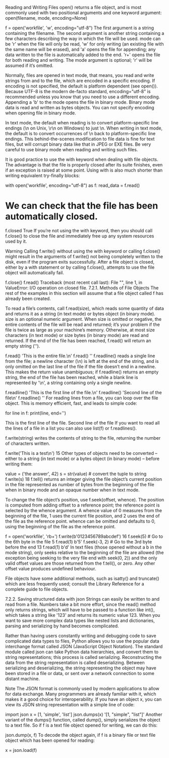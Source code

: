  Reading and Writing Files
open() returns a file object, and is most commonly used with two positional arguments and one keyword argument: open(filename, mode, encoding=None)

>>>
f = open('workfile', 'w', encoding="utf-8")
The first argument is a string containing the filename. The second argument is another string containing a few characters describing the way in which the file will be used. mode can be 'r' when the file will only be read, 'w' for only writing (an existing file with the same name will be erased), and 'a' opens the file for appending; any data written to the file is automatically added to the end. 'r+' opens the file for both reading and writing. The mode argument is optional; 'r' will be assumed if it’s omitted.

Normally, files are opened in text mode, that means, you read and write strings from and to the file, which are encoded in a specific encoding. If encoding is not specified, the default is platform dependent (see open()). Because UTF-8 is the modern de-facto standard, encoding="utf-8" is recommended unless you know that you need to use a different encoding. Appending a 'b' to the mode opens the file in binary mode. Binary mode data is read and written as bytes objects. You can not specify encoding when opening file in binary mode.

In text mode, the default when reading is to convert platform-specific line endings (\n on Unix, \r\n on Windows) to just \n. When writing in text mode, the default is to convert occurrences of \n back to platform-specific line endings. This behind-the-scenes modification to file data is fine for text files, but will corrupt binary data like that in JPEG or EXE files. Be very careful to use binary mode when reading and writing such files.

It is good practice to use the with keyword when dealing with file objects. The advantage is that the file is properly closed after its suite finishes, even if an exception is raised at some point. Using with is also much shorter than writing equivalent try-finally blocks:

>>>
with open('workfile', encoding="utf-8") as f:
    read_data = f.read()

# We can check that the file has been automatically closed.
f.closed
True
If you’re not using the with keyword, then you should call f.close() to close the file and immediately free up any system resources used by it.

Warning Calling f.write() without using the with keyword or calling f.close() might result in the arguments of f.write() not being completely written to the disk, even if the program exits successfully.
After a file object is closed, either by a with statement or by calling f.close(), attempts to use the file object will automatically fail.

>>>
f.close()
f.read()
Traceback (most recent call last):
  File "<stdin>", line 1, in <module>
ValueError: I/O operation on closed file.
7.2.1. Methods of File Objects
The rest of the examples in this section will assume that a file object called f has already been created.

To read a file’s contents, call f.read(size), which reads some quantity of data and returns it as a string (in text mode) or bytes object (in binary mode). size is an optional numeric argument. When size is omitted or negative, the entire contents of the file will be read and returned; it’s your problem if the file is twice as large as your machine’s memory. Otherwise, at most size characters (in text mode) or size bytes (in binary mode) are read and returned. If the end of the file has been reached, f.read() will return an empty string ('').

>>>
f.read()
'This is the entire file.\n'
f.read()
''
f.readline() reads a single line from the file; a newline character (\n) is left at the end of the string, and is only omitted on the last line of the file if the file doesn’t end in a newline. This makes the return value unambiguous; if f.readline() returns an empty string, the end of the file has been reached, while a blank line is represented by '\n', a string containing only a single newline.

>>>
f.readline()
'This is the first line of the file.\n'
f.readline()
'Second line of the file\n'
f.readline()
''
For reading lines from a file, you can loop over the file object. This is memory efficient, fast, and leads to simple code:

>>>
for line in f:
    print(line, end='')

This is the first line of the file.
Second line of the file
If you want to read all the lines of a file in a list you can also use list(f) or f.readlines().

f.write(string) writes the contents of string to the file, returning the number of characters written.

>>>
f.write('This is a test\n')
15
Other types of objects need to be converted – either to a string (in text mode) or a bytes object (in binary mode) – before writing them:

>>>
value = ('the answer', 42)
s = str(value)  # convert the tuple to string
f.write(s)
18
f.tell() returns an integer giving the file object’s current position in the file represented as number of bytes from the beginning of the file when in binary mode and an opaque number when in text mode.

To change the file object’s position, use f.seek(offset, whence). The position is computed from adding offset to a reference point; the reference point is selected by the whence argument. A whence value of 0 measures from the beginning of the file, 1 uses the current file position, and 2 uses the end of the file as the reference point. whence can be omitted and defaults to 0, using the beginning of the file as the reference point.

>>>
f = open('workfile', 'rb+')
f.write(b'0123456789abcdef')
16
f.seek(5)      # Go to the 6th byte in the file
5
f.read(1)
b'5'
f.seek(-3, 2)  # Go to the 3rd byte before the end
13
f.read(1)
b'd'
In text files (those opened without a b in the mode string), only seeks relative to the beginning of the file are allowed (the exception being seeking to the very file end with seek(0, 2)) and the only valid offset values are those returned from the f.tell(), or zero. Any other offset value produces undefined behaviour.

File objects have some additional methods, such as isatty() and truncate() which are less frequently used; consult the Library Reference for a complete guide to file objects.

7.2.2. Saving structured data with json
Strings can easily be written to and read from a file. Numbers take a bit more effort, since the read() method only returns strings, which will have to be passed to a function like int(), which takes a string like '123' and returns its numeric value 123. When you want to save more complex data types like nested lists and dictionaries, parsing and serializing by hand becomes complicated.

Rather than having users constantly writing and debugging code to save complicated data types to files, Python allows you to use the popular data interchange format called JSON (JavaScript Object Notation). The standard module called json can take Python data hierarchies, and convert them to string representations; this process is called serializing. Reconstructing the data from the string representation is called deserializing. Between serializing and deserializing, the string representing the object may have been stored in a file or data, or sent over a network connection to some distant machine.

Note The JSON format is commonly used by modern applications to allow for data exchange. Many programmers are already familiar with it, which makes it a good choice for interoperability.
If you have an object x, you can view its JSON string representation with a simple line of code:

>>>
import json
x = [1, 'simple', 'list']
json.dumps(x)
'[1, "simple", "list"]'
Another variant of the dumps() function, called dump(), simply serializes the object to a text file. So if f is a text file object opened for writing, we can do this:

json.dump(x, f)
To decode the object again, if f is a binary file or text file object which has been opened for reading:

x = json.load(f)
